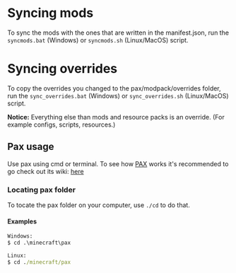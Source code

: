 
# Syncing mods

To sync the mods with the ones that are written in the manifest.json, run the `syncmods.bat` (Windows) or `syncmods.sh` (Linux/MacOS) script.

# Syncing overrides

To copy the overrides you changed to the pax/modpack/overrides folder, run the `sync_overrides.bat` (Windows) or `sync_overrides.sh` (Linux/MacOS) script.

**Notice:** Everything else than mods and resource packs is an override. (For example configs, scripts, resources.)

## Pax usage

Use pax using cmd or terminal.
To see how [PAX] works it's recommended to go check out its wiki: [here](https://github.com/froehlichA/pax/wiki)

### Locating pax folder

To tocate the pax folder on your computer, use `./cd` to do that.

#### Examples

```cmd
Windows:
$ cd .\minecraft\pax

Linux:
$ cd ./minecraft/pax
```

<!-- Links: -->
[Git]: https://git-scm.com/
[PAX]: https://github.com/froehlichA/pax

